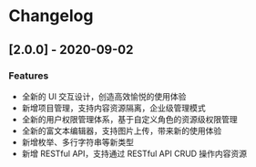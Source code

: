 # Changelog

## [2.0.0] - 2020-09-02

### Features

- 全新的 UI 交互设计，创造高效愉悦的使用体验
- 新增项目管理，支持内容资源隔离，企业级管理模式
- 全新的用户权限管理体系，基于自定义角色的资源级权限管理
- 全新的富文本编辑器，支持图片上传，带来新的使用体验
- 新增枚举、多行字符串等新类型
- 新增 RESTful API，支持通过 RESTful API CRUD 操作内容资源
